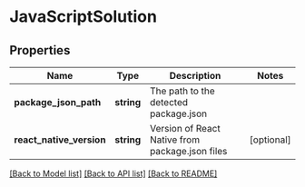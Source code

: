 # JavaScriptSolution

## Properties
Name | Type | Description | Notes
------------ | ------------- | ------------- | -------------
**package_json_path** | **string** | The path to the detected package.json | 
**react_native_version** | **string** | Version of React Native from package.json files | [optional] 

[[Back to Model list]](../README.md#documentation-for-models) [[Back to API list]](../README.md#documentation-for-api-endpoints) [[Back to README]](../README.md)


